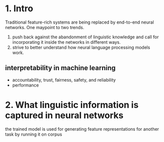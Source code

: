 # 1. Intro
Traditional feature-rich systems are being replaced by end-to-end neural networks. One maypoint to two trends.

1. push back against the abandonment of linguistic knowledge and call for incorporating it inside the networks in different ways.
2. strive to better understand how neural language processing models work.


## interpretability in machine learning

- accountability, trust, fairness, safety, and reliability
- performance


# 2. What linguistic information is captured in neural networks
the trained model is used for generating feature representations for another task by running it on corpus

